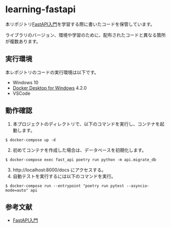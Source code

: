 # learning-fastapi

本リポジトリ[FastAPI入門](https://zenn.dev/sh0nk/books/537bb028709ab9)を学習する際に書いたコードを保管しています。

ライブラリのバージョン、環境や学習のために、配布されたコードと異なる箇所が複数あります。

## 実行環境

本レポジトリのコードの実行環境は以下です。

- Windows 10
- [Docker Desktop for Windows](https://www.docker.com/products/docker-desktop) 4.2.0
- VSCode

## 動作確認

1. 本プロジェクトのディレクトリで、以下のコマンドを実行し、コンテナを起動します。

```
$ docker-compose up -d
```
2. 初めてコンテナを作成した場合は、データベースを初期化します。

```
$ docker-compose exec fast_api poetry run python -m api.migrate_db
```

3. http://localhost:8000/docs にアクセスする。
4. 自動テストを実行するには以下のコマンドを実行。

```
$ docker-compose run --entrypoint "poetry run pytest --asyncio-mode=auto" api
```

## 参考文献
- [FastAPI入門](https://zenn.dev/sh0nk/books/537bb028709ab9)
